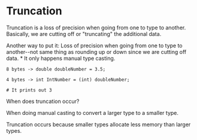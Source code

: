 # Truncation
Truncation is a loss of precision when going from one to type to another. Basically, we are cutting off or "truncating" the additional data.

Another way to put it: Loss of precision when going from one to type to another--not same thing as rounding up or down since we are cutting off data. * It only happens manual type casting.

```
8 bytes -> double doubleNumber = 3.5;

4 bytes -> int IntNumber = (int) doubleNumber;

# It prints out 3

```
When does truncation occur?

When doing manual casting to convert a larger type to a smaller type.

Truncation occurs because smaller types allocate less memory than larger types.


